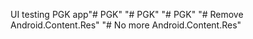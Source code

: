 
UI testing PGK app"# PGK" 
"# PGK" 
"# PGK" 
"# Remove Android.Content.Res" 
"# No more Android.Content.Res" 
